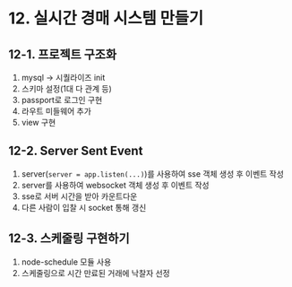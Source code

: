 # 12. 실시간 경매 시스템 만들기

## 12-1. 프로젝트 구조화

1. mysql -> 시퀄라이즈 init
2. 스키마 설정(1대 다 관계 등)
3. passport로 로그인 구현
4. 라우트 미들웨어 추가
5. view 구현

## 12-2. Server Sent Event

1. server(`server = app.listen(...)`)를 사용하여 sse 객체 생성 후 이벤트 작성
2. server를 사용하여 websocket 객체 생성 후 이벤트 작성
3. sse로 서버 시간을 받아 카운트다운
4. 다른 사람이 입찰 시 socket 통해 갱신

## 12-3. 스케줄링 구현하기

1. node-schedule 모듈 사용
2. 스케줄링으로 시간 만료된 거래에 낙찰자 선정
